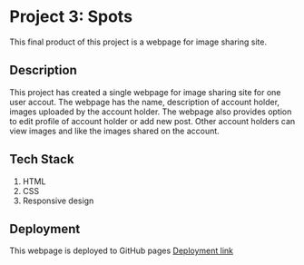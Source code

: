 # Project 3: Spots

This final product of this project is a webpage for image sharing site.

## Description

This project has created a single webpage for image sharing site for one user accout. The webpage has the name, description of account holder, images uploaded by the account holder. The webpage also provides option to edit profile of account holder or add new post. Other account holders can view images and like the images shared on the account.

## Tech Stack

1. HTML
2. CSS
3. Responsive design

## Deployment

This webpage is deployed to GitHub pages
[Deployment link](https://jyotsna-2408.github.io/se_project_spots/)
